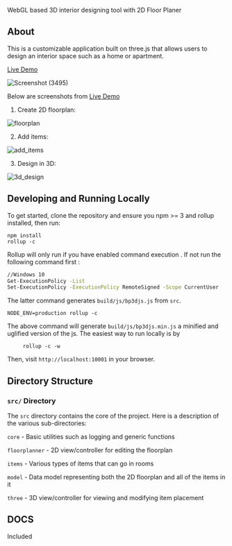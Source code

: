 WebGL based 3D interior designing tool with 2D Floor Planer
## About
This is a customizable application built on three.js that allows users to design an interior space such as a home or apartment.

[Live Demo](http://amitukind.com/projects/architect3d/)

![Screenshot (3495)](https://github.com/animesh911002/3D-iNterium/assets/110716218/3504de05-ab58-4538-9c28-dd971e2e2258)


 Below are screenshots from  [Live Demo](http://amitukind.com/projects/architect3d/)

1) Create 2D floorplan:

![floorplan](./images/floorplan2d.png)

2) Add items:

![add_items](./images/items.png)

3) Design in 3D:

![3d_design](./images/floorplan3d.png)

## Developing and Running Locally

To get started, clone the repository and ensure you npm >= 3 and rollup installed, then run:

    npm install
    rollup -c

Rollup will only run if you have enabled command execution . If not run the following command first :
```bash
//Windows 10
Get-ExecutionPolicy -List
Set-ExecutionPolicy -ExecutionPolicy RemoteSigned -Scope CurrentUser
```
The latter command generates `build/js/bp3djs.js` from `src`. 

```
NODE_ENV=production rollup -c
```

The above command will generate `build/js/bp3djs.min.js` a minified and uglified version of the js. The easiest way to run locally is by

```
     rollup -c -w
```
Then, visit `http://localhost:10001` in your browser.


## Directory Structure

### `src/` Directory

The `src` directory contains the core of the project. Here is a description of the various sub-directories:

`core` - Basic utilities such as logging and generic functions

`floorplanner` - 2D view/controller for editing the floorplan

`items` - Various types of items that can go in rooms

`model` - Data model representing both the 2D floorplan and all of the items in it

`three` - 3D view/controller for viewing and modifying item placement


## DOCS ##
Included




